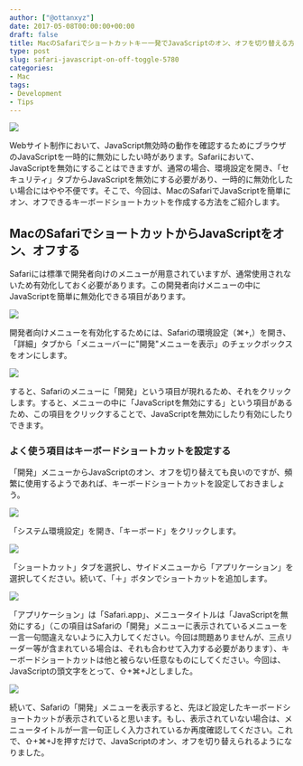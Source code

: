 ```yaml
---
author: ["@ottanxyz"]
date: 2017-05-08T00:00:00+00:00
draft: false
title: MacのSafariでショートカットキー一発でJavaScriptのオン、オフを切り替える方法
type: post
slug: safari-javascript-on-off-toggle-5780
categories:
- Mac
tags:
- Development
- Tips
---
```


![](/uploads/2017/05/170508-590fc949d14fb.jpg)

Webサイト制作において、JavaScript無効時の動作を確認するためにブラウザのJavaScriptを一時的に無効にしたい時があります。Safariにおいて、JavaScriptを無効にすることはできますが、通常の場合、環境設定を開き、「セキュリティ」タブからJavaScriptを無効にする必要があり、一時的に無効化したい場合にはやや不便です。そこで、今回は、MacのSafariでJavaScriptを簡単にオン、オフできるキーボードショートカットを作成する方法をご紹介します。

## MacのSafariでショートカットからJavaScriptをオン、オフする

Safariには標準で開発者向けのメニューが用意されていますが、通常使用されないため有効化しておく必要があります。この開発者向けメニューの中にJavaScriptを簡単に無効化できる項目があります。

![](/uploads/2017/05/170508-590fc9c0765ed.png)

開発者向けメニューを有効化するためには、Safariの環境設定（⌘+,）を開き、「詳細」タブから「メニューバーに"開発"メニューを表示」のチェックボックスをオンにします。

![](/uploads/2017/05/170508-590fc9c7a350c.png)

すると、Safariのメニューに「開発」という項目が現れるため、それをクリックします。すると、メニューの中に「JavaScriptを無効にする」という項目があるため、この項目をクリックすることで、JavaScriptを無効にしたり有効にしたりできます。

### よく使う項目はキーボードショートカットを設定する

「開発」メニューからJavaScriptのオン、オフを切り替えても良いのですが、頻繁に使用するようであれば、キーボードショートカットを設定しておきましょう。

![](/uploads/2017/05/170508-590fc9cecb9ed.png)

「システム環境設定」を開き、「キーボード」をクリックします。

![](/uploads/2017/05/170508-590fc9d51c976.png)

「ショートカット」タブを選択し、サイドメニューから「アプリケーション」を選択してください。続いて、「＋」ボタンでショートカットを追加します。

![](/uploads/2017/05/170508-590fc9dadfec0.png)

「アプリケーション」は「Safari.app」、メニュータイトルは「JavaScriptを無効にする」（この項目はSafariの「開発」メニューに表示されているメニューを一言一句間違えないように入力してください。今回は問題ありませんが、三点リーダー等が含まれている場合は、それも合わせて入力する必要があります）、キーボードショートカットは他と被らない任意なものにしてください。今回は、JavaScriptの頭文字をとって、⇧+⌘+Jとしました。

![](/uploads/2017/05/170508-590fc9e241bda.png)

続いて、Safariの「開発」メニューを表示すると、先ほど設定したキーボードショートカットが表示されていると思います。もし、表示されていない場合は、メニュータイトルが一言一句正しく入力されているか再度確認してください。これで、⇧+⌘+Jを押すだけで、JavaScriptのオン、オフを切り替えられるようになりました。
